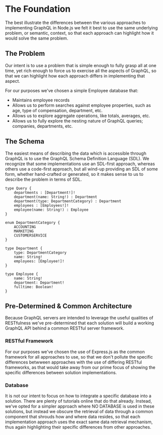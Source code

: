 # The Foundation

The best illustrate the differences between the various approaches to implementing GraphQL in Node.js we felt it best to use the same underlying problem, or semantic, context, so that each approach can highlight how it would solve the same problem.

## The Problem

Our intent is to use a problem that is simple enough to fully grasp all at one time, yet rich enough to force us to exercise all the aspects of GraphQL, so that we can highlight how each approach differs in implementing that aspect.

For our purposes we've chosen a simple Employee database that:

* Maintains employee records
* Allows us to perform searches against employee properties, such as age, type of compensation, department, etc.
* Allows us to explore aggregate operations, like totals, averages, etc.
* Allows us to fully explore the nesting nature of GraphQL queries; companies, departments, etc.

## The Schema

The easiest means of describing the data which is accessible through GraphQL is to use the GraphQL Schema Definition Language (SDL). We recognize that some implementations use an SDL-first approach, whereas others use a code-first approach, but all wind-up providing an SDL of some form, whether hand-crafted or generated, so it makes sense to us to describe the problem in terms of SDL.

```
type Query {
    departments : [Department!]!
    department(name: String!) : Department
    department(type: DepartmentCategory) : Department
    employees : [Employees!]!
    employee(name: String!) : Employee
}

enum DepartmentCategory {
    ACCOUNTING
    MARKETING
    CUSTOMERSERVICE
}

type Department {
    type: DepartmentCategory
    name: String!
    employees: [Employee!]!
}

type Employee {
    name: String!
    department: Department!
    fulltime: Boolean!
}
```

## Pre-Determined & Common Architecture

Because GraphQL servers are intended to leverage the useful qualities of RESTfulness we've pre-determined that each solution will build a working GraphQL API behind a common RESTful server framework.

### RESTful Framework

For our purposes we've chosen the use of Express.js as the common framework for all approaches to use, so that we don't pollute the specific differences betwween approaches with the use of differing RESTful frameworks, as that would take away from our prime focus of showing the specific differences between solution implementations.

### Database

It is not our intent to focus on how to integrate a specific database into a solution. There are plenty of tutorials online that do that already. Instead, we've opted for a simpler approach where NO DATABASE is used in these solutions, but instead we obscure the retrieval of data through a common component that shrouds how and where data resides, so that each implementation approach uses the exact same data retrieval mechanism, thus again highlighting their specific differences from other approaches.
